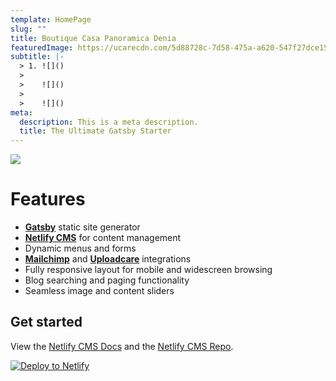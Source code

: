 ```yaml
---
template: HomePage
slug: ""
title: Boutique Casa Panoramica Denia
featuredImage: https://ucarecdn.com/5d88728c-7d58-475a-a620-547f27dce158/
subtitle: |-
  > 1. ![]()
  >
  >    ![]()
  >
  >    ![]()
meta:
  description: This is a meta description.
  title: The Ultimate Gatsby Starter
---
```

![](https://ucarecdn.com/0c292145-8ea1-4576-b9f1-f7432c40f971/)

# Features

* **[Gatsby](https://gatsbyjs.org)** static site generator
* **[Netlify CMS](https://github.com/netlify/netlify-cms)** for content management
* Dynamic menus and forms
* **[Mailchimp](http://mailchimp.com)** and **[Uploadcare](https://uploadcare.com)** integrations
* Fully responsive layout for mobile and widescreen browsing
* Blog searching and paging functionality
* Seamless image and content sliders

## Get started

View the [Netlify CMS Docs](https://www.netlifycms.org/docs/) and the [Netlify CMS Repo](https://github.com/netlify/netlify-cms).

[![Deploy to Netlify](https://www.netlify.com/img/deploy/button.svg)](https://app.netlify.com/start/deploy?repository=https://github.com/thriveweb/yellowcake&stack=cms)